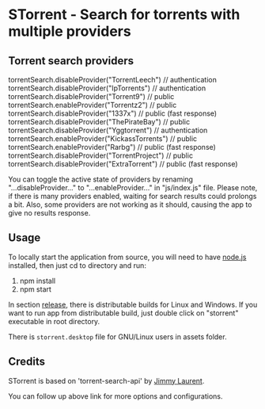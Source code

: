 # STorrent - Search for torrents with multiple providers

## Torrent search providers

torrentSearch.disableProvider("TorrentLeech") // authentication  
torrentSearch.disableProvider("IpTorrents") // authentication  
torrentSearch.disableProvider("Torrent9") // public  
torrentSearch.enableProvider("Torrentz2") // public  
torrentSearch.disableProvider("1337x") // public (fast response)  
torrentSearch.disableProvider("ThePirateBay") // public  
torrentSearch.disableProvider("Yggtorrent") // authentication  
torrentSearch.enableProvider("KickassTorrents") // public  
torrentSearch.enableProvider("Rarbg") // public (fast response)  
torrentSearch.disableProvider("TorrentProject") // public  
torrentSearch.disableProvider("ExtraTorrent") // public (fast response)

You can toggle the active state of providers by renaming "...disableProvider..." to "...enableProvider..." in "js/index.js" file. Please note, if there is many providers enabled, waiting for search results could prolongs a bit. Also, some providers are not working as it should, causing the app to give no results response.

## Usage

To locally start the application from source, you will need to have [node.js](https://nodejs.org/en/) installed, then just cd to directory and run:

1. npm install
2. npm start

In section [release](https://github.com/SrdjanMilic/STorrent/releases), there is distributable builds for Linux and Windows. If you want to run app from distributable build, just double click on "storrent" executable in root directory.

There is `storrent.desktop` file for GNU/Linux users in assets folder.

## Credits

STorrent is based on 'torrent-search-api' by [Jimmy Laurent](https://github.com/JimmyLaurent/torrent-search-api).

You can follow up above link for more options and configurations.
